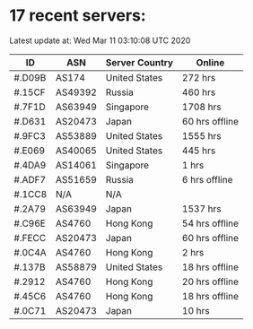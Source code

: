 # 17 recent servers:

Latest update at: Wed Mar 11 03:10:08 UTC 2020

| ID | ASN | Server Country | Online |
| -- | --- | -------------- | ------ |
| #.D09B | AS174 | United States | 272 hrs |
| #.15CF | AS49392 | Russia | 460 hrs |
| #.7F1D | AS63949 | Singapore | 1708 hrs |
| #.D631 | AS20473 | Japan | 60 hrs offline |
| #.9FC3 | AS53889 | United States | 1555 hrs |
| #.E069 | AS40065 | United States | 445 hrs |
| #.4DA9 | AS14061 | Singapore | 1 hrs |
| #.ADF7 | AS51659 | Russia | 6 hrs offline |
| #.1CC8 | N/A | N/A | |
| #.2A79 | AS63949 | Japan | 1537 hrs |
| #.C96E | AS4760 | Hong Kong | 54 hrs offline |
| #.FECC | AS20473 | Japan | 60 hrs offline |
| #.0C4A | AS4760 | Hong Kong | 2 hrs |
| #.137B | AS58879 | United States | 18 hrs offline |
| #.2912 | AS4760 | Hong Kong | 20 hrs offline |
| #.45C6 | AS4760 | Hong Kong | 18 hrs offline |
| #.0C71 | AS20473 | Japan | 10 hrs |

